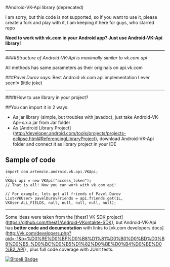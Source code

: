 #Android-VK-Api library (deprecated)

I am sorry, but this code is not supported, so if you want to use it, please create a fork and play with it, I am keeping it here for guys, who starred repo

**Need to work with vk.com in your Android app? Just use Android-VK-Api library!**

-----
####*Structure of Android-VK-Api is maximally similar to vk.com api*

All methods has same parameters as their originals on api.vk.com

###*Pavel Durov says:*
Best Android vk.com api implementation I ever seen!» (little joke)

-----


####How to use library in your project?

##You can import it in 2 ways:
* As jar library (simple, but troubles with javadoc), just take Android-VK-Api-x.x.x.jar from Jar folder
* As [Android Library Project] (http://developer.android.com/tools/projects/projects-eclipse.html#ReferencingLibraryProject),
  download Android-VK-Api folder and connect it as library project in your IDE

## Sample of code
    import com.artemzin.android.vk.api.VKApi;
    ...
    VKApi api = new VKApi("access_token");
    // That is all! Now you can work with vk.com api!
    
    // For example, lets get all friends of Pavel Durov
    List<VKUser> pavelDurovFriends = api.friends.get(1L, VKUser.ALL_FIELDS, null, null, null, null, null);
    
    
------
Some ideas were taken from the [thest1 VK SDK project] (https://github.com/thest1/Android-VKontakte-SDK), 
but Android-VK-Api has **better code and documentation** with links to [vk.com developers docs] (http://vk.com/developers.php?oid=-1&p=%D0%9E%D0%BF%D0%B8%D1%81%D0%B0%D0%BD%D0%B8%D0%B5_%D0%BC%D0%B5%D1%82%D0%BE%D0%B4%D0%BE%D0%B2_API)
, plus full code coverage with JUnit tests.

[![Bitdeli Badge](https://d2weczhvl823v0.cloudfront.net/artem-zinnatullin/android-vk-api/trend.png)](https://bitdeli.com/free "Bitdeli Badge")
